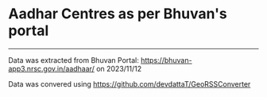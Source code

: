 # Aadhar Centres as per Bhuvan's portal

---

Data was extracted from Bhuvan Portal: https://bhuvan-app3.nrsc.gov.in/aadhaar/ on 2023/11/12

Data was convered using https://github.com/devdattaT/GeoRSSConverter